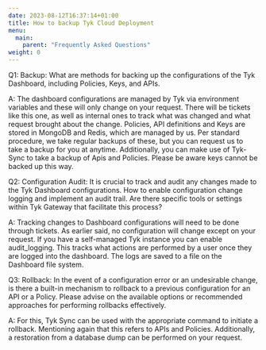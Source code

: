 ```yaml
---
date: 2023-08-12T16:37:14+01:00
title: How to backup Tyk Cloud Deployment
menu:
  main:
    parent: "Frequently Asked Questions"
weight: 0 
---
```


Q1: Backup: What are methods for backing up the configurations of the Tyk Dashboard, including Policies, Keys, and APIs. 

A: The dashboard configurations are managed by Tyk via environment variables and these will only change on your request. There will be tickets like this one, as well as internal ones to track what was changed and what request brought about the change. Policies, API definitions and Keys are stored in MongoDB and Redis, which are managed by us. Per standard procedure, we take regular backups of these, but you can request us to take a backup for you at anytime.
Additionally, you can make use of Tyk-Sync to take a backup of Apis and Policies. Please be aware keys cannot be backed up this way.

Q2: Configuration Audit: It is crucial to track and audit any changes made to the Tyk Dashboard configurations. How to enable configuration change logging and implement an audit trail. Are there specific tools or settings within Tyk Gateway that facilitate this process?

A: Tracking changes to Dashboard configurations will need to be done through tickets. As earlier said, no configuration will change except on your request.
If you have a self-managed Tyk instance you can enable audit_logging. This tracks what actions are performed by a user once they are logged into the dashboard. The logs are saved to a file on the Dashboard file system.

Q3: Rollback: In the event of a configuration error or an undesirable change, is there a built-in mechanism to rollback to a previous configuration for an API or a Policy. Please advise on the available options or recommended approaches for performing rollbacks effectively.

A: For this, Tyk Sync can be used with the appropriate command to initiate a rollback. Mentioning again that this refers to APIs and Policies. Additionally, a restoration from a database dump can be performed on your request.
